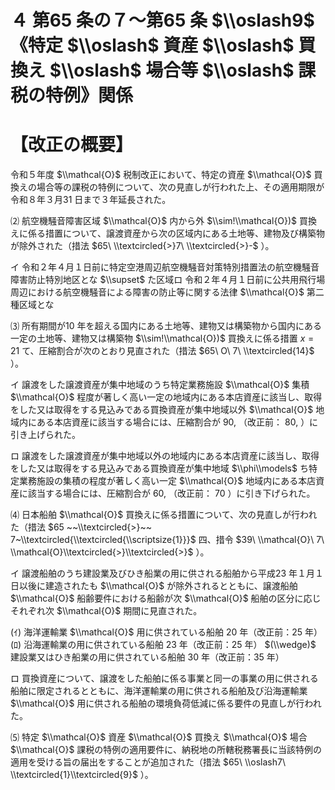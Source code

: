 # ４ 第65 条の７～第65 条 $\\oslash9$ 《特定 $\\oslash$ 資産 $\\oslash$ 買換え $\\oslash$ 場合等 $\\oslash$ 課税の特例》関係

# 【改正の概要】

令和５年度 $\\mathcal{O}$ 税制改正において、特定の資産 $\\mathcal{O}$ 買換えの場合等の課税の特例について、次の見直しが行われた上、その適用期限が令和８年３月31 日まで３年延長された。

⑵ 航空機騒音障害区域 $\\mathcal{O}$ 内から外 $\\sim!\\mathcal{O})$ 買換えに係る措置について、譲渡資産から次の区域内にある土地等、建物及び構築物が除外された（措法 $65\ \\textcircled{>}7\ \\textcircled{>}-$ ）。

イ 令和２年４月１日前に特定空港周辺航空機騒音対策特別措置法の航空機騒音障害防止特別地区とな $\\supset$ た区域ロ 令和２年４月１日前に公共用飛行場周辺における航空機騒音による障害の防止等に関する法律 $\\mathcal{O}$ 第二種区域とな

⑶ 所有期間が10 年を超える国内にある土地等、建物又は構築物から国内にある一定の土地等、建物又は構築物 $\\sim!\\mathcal{O})$ 買換えに係る措置 $x=21$ て、圧縮割合が次のとおり見直された（措法 $65\ O\ 7\ \\textcircled{14}$ ）。

イ 譲渡をした譲渡資産が集中地域のうち特定業務施設 $\\mathcal{O}$ 集積 $\\mathcal{O}$ 程度が著しく高い一定の地域内にある本店資産に該当し、取得をした又は取得をする見込みである買換資産が集中地域以外 $\\mathcal{O}$ 地域内にある本店資産に該当する場合には、圧縮割合が $90,%$ （改正前： $80,%$ ）に引き上げられた。

ロ 譲渡をした譲渡資産が集中地域以外の地域内にある本店資産に該当し、取得をした又は取得をする見込みである買換資産が集中地域 $\\phi\\models$ ち特定業務施設の集積の程度が著しく高い一定 $\\mathcal{O}$ 地域内にある本店資産に該当する場合には、圧縮割合が $60,%$ （改正前： $70%$ ）に引き下げられた。

⑷ 日本船舶 $\\mathcal{O}$ 買換えに係る措置について、次の見直しが行われた（措法 $65 ~~\\textcircled{>}~~ 7~\\textcircled{\\textcircled{\\scriptsize{1}}}$ 四、措令 $39\ \\mathcal{O}\ 7\ \\mathcal{O}\\textcircled{>}\\textcircled{>}$ ）。

イ 譲渡船舶のうち建設業及びひき船業の用に供される船舶から平成23 年１月１日以後に建造されたも $\\mathcal{O}$ が除外されるとともに、譲渡船舶 $\\mathcal{O}$ 船齢要件における船齢が次 $\\mathcal{O}$ 船舶の区分に応じそれぞれ次 $\\mathcal{O}$ 期間に見直された。

(ｲ) 海洋運輸業 $\\mathcal{O}$ 用に供されている船舶 20 年（改正前：25 年）(ﾛ) 沿海運輸業の用に供されている船舶 23 年（改正前：25 年） $(\\wedge)$ 建設業又はひき船業の用に供されている船舶 30 年（改正前：35 年）

ロ 買換資産について、譲渡をした船舶に係る事業と同一の事業の用に供される船舶に限定されるとともに、海洋運輸業の用に供される船舶及び沿海運輸業 $\\mathcal{O}$ 用に供される船舶の環境負荷低減に係る要件の見直しが行われた。

⑸ 特定 $\\mathcal{O}$ 資産 $\\mathcal{O}$ 買換え $\\mathcal{O}$ 場合 $\\mathcal{O}$ 課税の特例の適用要件に、納税地の所轄税務署長に当該特例の適用を受ける旨の届出をすることが追加された（措法 $65\ \\oslash7\ \\textcircled{1}\\textcircled{9}$ ）。